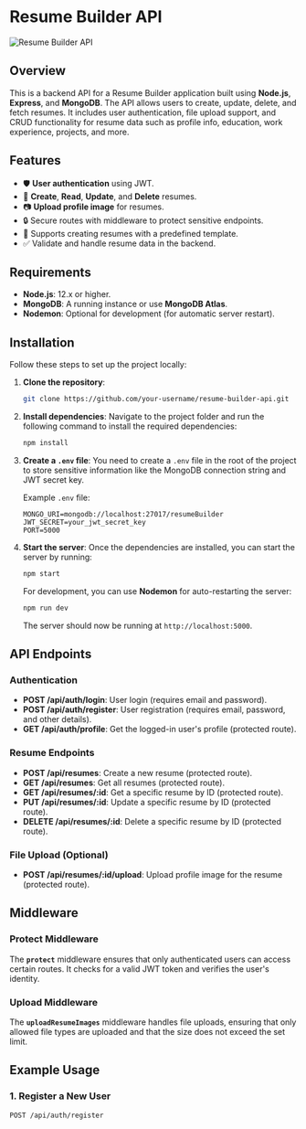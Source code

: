 <!--
 Copyright 2025 fortu
 
 Licensed under the Apache License, Version 2.0 (the "License");
 you may not use this file except in compliance with the License.
 You may obtain a copy of the License at
 
     https://www.apache.org/licenses/LICENSE-2.0
 
 Unless required by applicable law or agreed to in writing, software
 distributed under the License is distributed on an "AS IS" BASIS,
 WITHOUT WARRANTIES OR CONDITIONS OF ANY KIND, either express or implied.
 See the License for the specific language governing permissions and
 limitations under the License.
-->

# Resume Builder API

![Resume Builder API](https://img.icons8.com/ios-filled/50/000000/resume.png)

## Overview

This is a backend API for a Resume Builder application built using **Node.js**, **Express**, and **MongoDB**. The API allows users to create, update, delete, and fetch resumes. It includes user authentication, file upload support, and CRUD functionality for resume data such as profile info, education, work experience, projects, and more.

## Features

- 🛡️ **User authentication** using JWT.
- 📝 **Create**, **Read**, **Update**, and **Delete** resumes.
- 📷 **Upload profile image** for resumes.
- 🔒 Secure routes with middleware to protect sensitive endpoints.
- 🎨 Supports creating resumes with a predefined template.
- ✅ Validate and handle resume data in the backend.

## Requirements

- **Node.js**: 12.x or higher.
- **MongoDB**: A running instance or use **MongoDB Atlas**.
- **Nodemon**: Optional for development (for automatic server restart).

## Installation

Follow these steps to set up the project locally:

1. **Clone the repository**:
    ```bash
    git clone https://github.com/your-username/resume-builder-api.git
    ```

2. **Install dependencies**:
    Navigate to the project folder and run the following command to install the required dependencies:
    ```bash
    npm install
    ```

3. **Create a `.env` file**:
    You need to create a `.env` file in the root of the project to store sensitive information like the MongoDB connection string and JWT secret key.

    Example `.env` file:
    ```env
    MONGO_URI=mongodb://localhost:27017/resumeBuilder
    JWT_SECRET=your_jwt_secret_key
    PORT=5000
    ```

4. **Start the server**:
    Once the dependencies are installed, you can start the server by running:
    ```bash
    npm start
    ```

    For development, you can use **Nodemon** for auto-restarting the server:
    ```bash
    npm run dev
    ```

    The server should now be running at `http://localhost:5000`.

## API Endpoints

### Authentication

- **POST /api/auth/login**: User login (requires email and password).
- **POST /api/auth/register**: User registration (requires email, password, and other details).
- **GET /api/auth/profile**: Get the logged-in user's profile (protected route).

### Resume Endpoints

- **POST /api/resumes**: Create a new resume (protected route).
- **GET /api/resumes**: Get all resumes (protected route).
- **GET /api/resumes/:id**: Get a specific resume by ID (protected route).
- **PUT /api/resumes/:id**: Update a specific resume by ID (protected route).
- **DELETE /api/resumes/:id**: Delete a specific resume by ID (protected route).

### File Upload (Optional)

- **POST /api/resumes/:id/upload**: Upload profile image for the resume (protected route).

## Middleware

### Protect Middleware

The **`protect`** middleware ensures that only authenticated users can access certain routes. It checks for a valid JWT token and verifies the user's identity.

### Upload Middleware

The **`uploadResumeImages`** middleware handles file uploads, ensuring that only allowed file types are uploaded and that the size does not exceed the set limit.

## Example Usage

### 1. Register a New User
```bash
POST /api/auth/register
